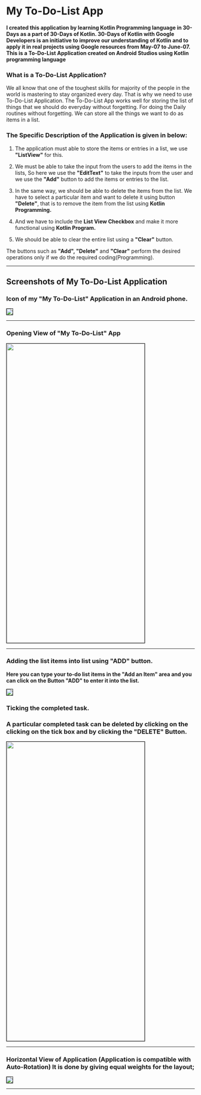 # My To-Do-List App

**I created this application by learning Kotlin Programming language in 30-Days as a part of 30-Days of Kotlin. 30-Days of Kotlin with Google Developers is an initiative to improve our understanding of Kotlin and to apply it in real projects using Google resources from May-07 to June-07.
This is a To-Do-List Application created on Android Studios using Kotlin programming language**

### What is a To-Do-List Application?

We all know that one of the toughest skills for majority of the people in the world is mastering to stay organized every day. That is why we need to use To-Do-List Application. The To-Do-List App works well for storing the list of things that we should do everyday without forgetting. For doing the Daily routines without forgetting. We can store all the things we want to do as items in a list.

### The Specific Description of the Application is given in below:

1. The application must able to store the items or entries in a list, we use **"ListView"** for this.

1. We must be able to take the input from the users to add the items in the lists, So here we use the **"EditText"** to take the inputs from the user and we use the **"Add"** button to add the items or entries to the list.

1. In the same way, we should be able to delete the items from the list. We have to select a particular item and want to delete it using button **"Delete"**, that is to remove the item from the list using **Kotlin Programming.**
 
1. And we have to include the **List View Checkbox** and make it more functional using **Kotlin Program.**

1. We should be able to clear the entire list using a **"Clear"** button.

The buttons such as **"Add", "Delete"** and **"Clear"** perform the desired operations only if we do the required coding(Programming).

--- 

## Screenshots of My To-Do-List Application

### Icon of my "My To-Do-List" Application in an Android phone.

<kbd><img src = https://github.com/akhilaku/My-To-Do-List-App/blob/master/Screenshots-Of-App/Screenshot-1.jpg style="border: 1px solid black"/></kbd>

---

### Opening View of "My To-Do-List" App

<kbd><img src = https://github.com/akhilaku/My-To-Do-List-App/blob/master/Screenshots-Of-App/Screenshot-2.jpg width=369 height=800 style="border: 1px solid black"></kbd>

---
### Adding the list items into list using "ADD" button.

**Here you can type your to-do list items in the "Add an Item" area and you can click on the Button "ADD" to enter it into the list.**

<kbd><img src = https://github.com/akhilaku/My-To-Do-List-App/blob/master/Screenshots-Of-App/Screenshot-3.jpg style="border: 1px solid black"></kbd>

### Ticking the completed task.
### A particular completed task can be deleted by clicking on the clicking on the tick box and by clicking the "DELETE" Button.

<kbd><img src = https://github.com/akhilaku/My-To-Do-List-App/blob/master/Screenshots-Of-App/Screenshot-4.jpg width=369 height=800 style="border: 1px solid black"></kbd>

---

### Horizontal View of Application (Application is compatible with Auto-Rotation) It is done by giving equal weights for the layout;

<kbd><img src = https://github.com/akhilaku/My-To-Do-List-App/blob/master/Screenshots-Of-App/Screenshot-5.jpg style="border: 1px solid black"></kbd>

---
